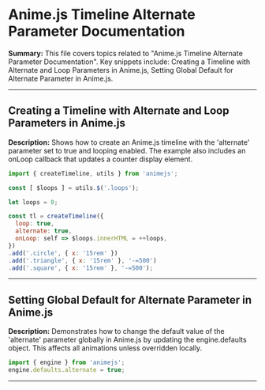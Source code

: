 # Anime.js Timeline Alternate Parameter Documentation

**Summary:** This file covers topics related to "Anime.js Timeline Alternate Parameter Documentation". Key snippets include: Creating a Timeline with Alternate and Loop Parameters in Anime.js, Setting Global Default for Alternate Parameter in Anime.js.

---

## Creating a Timeline with Alternate and Loop Parameters in Anime.js

**Description:** Shows how to create an Anime.js timeline with the 'alternate' parameter set to true and looping enabled. The example also includes an onLoop callback that updates a counter display element.

```javascript
import { createTimeline, utils } from 'animejs';

const [ $loops ] = utils.$('.loops');

let loops = 0;

const tl = createTimeline({
  loop: true,
  alternate: true,
  onLoop: self => $loops.innerHTML = ++loops,
})
.add('.circle', { x: '15rem' })
.add('.triangle', { x: '15rem' }, '-=500')
.add('.square', { x: '15rem' }, '-=500');
```

---

## Setting Global Default for Alternate Parameter in Anime.js

**Description:** Demonstrates how to change the default value of the 'alternate' parameter globally in Anime.js by updating the engine.defaults object. This affects all animations unless overridden locally.

```javascript
import { engine } from 'animejs';
engine.defaults.alternate = true;
```

---